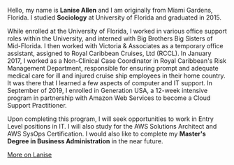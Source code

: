 

Hello, my name is **Lanise Allen** and I am originally from Miami Gardens, Florida. I studied **Sociology** at University of Florida and graduated in 2015. 

While enrolled at the University of Florida, I worked in various office support roles within the University, and interned with Big Brothers Big Sisters of Mid-Florida. I then worked with Victoria & Associates as a temporary office assistant, assigned to Royal Caribbean Cruises, Ltd (RCCL). In January 2017, I worked as a Non-Clinical Case Coordinator in Royal Caribbean's Risk Management Department, responsible for ensuring prompt and adequate medical care for ill and injured cruise ship employees in their home country. It was there that I learned a few aspects of computer and IT support. In September of 2019, I enrolled in Generation USA, a 12-week intensive program in partnership with Amazon Web Services to become a Cloud Support Practitioner.

Upon completing this program, I will seek opportunities to work in Entry Level positions in IT. I will also study for the AWS Solutions Architect and AWS SysOps Certification. I would also like to complete my **Master's Degree in Business Administration** in the near future.

<a markdown="0" href="https://www.linkedin.com/in/mr-d-80249a152/" class="btn">More on Lanise</a>

[^1]: Example: *domain.com/category-name/post-title*
